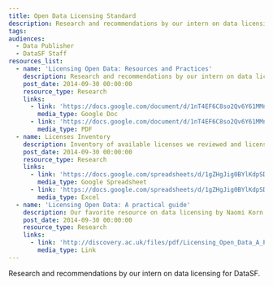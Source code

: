 ```yaml
---
title: Open Data Licensing Standard
description: Research and recommendations by our intern on data licensing for DataSF.
tags:
audiences:
  - Data Publisher
  - DataSF Staff
resources_list:
  - name: 'Licensing Open Data: Resources and Practices'
    description: Research and recommendations by our intern on data licensing for DataSF.
    post_date: 2014-09-30 00:00:00
    resource_type: Research
    links:
      - link: 'https://docs.google.com/document/d/1nT4EF6C8so2Qv6Y61MMn2FH-IATrOymfk0Z9A3DvN6w/edit?usp=sharing'
        media_type: Google Doc
      - link: 'https://docs.google.com/document/d/1nT4EF6C8so2Qv6Y61MMn2FH-IATrOymfk0Z9A3DvN6w/export?format=pdf'
        media_type: PDF
  - name: Licenses Inventory
    description: Inventory of available licenses we reviewed and licensing policies across cities and states.
    post_date: 2014-09-30 00:00:00
    resource_type: Research
    links:
      - link: 'https://docs.google.com/spreadsheets/d/1gZHgJig0BYlKdpSDieUfY-9pS5B6Tn6l3azWM7twbPw/edit?usp=sharing'
        media_type: Google Spreadsheet
      - link: 'https://docs.google.com/spreadsheets/d/1gZHgJig0BYlKdpSDieUfY-9pS5B6Tn6l3azWM7twbPw/export?format=xlsx'
        media_type: Excel
  - name: 'Licensing Open Data: A practical guide'
    description: Our favorite resource on data licensing by Naomi Korn and Prof Charles Oppenheim. Funded by UK’s JISC under the Discovery Program.
    post_date: 2014-09-30 00:00:00
    resource_type: Research
    links:
      - link: 'http://discovery.ac.uk/files/pdf/Licensing_Open_Data_A_Practical_Guide.pdf'
        media_type: Link
---
```



Research and recommendations by our intern on data licensing for DataSF.